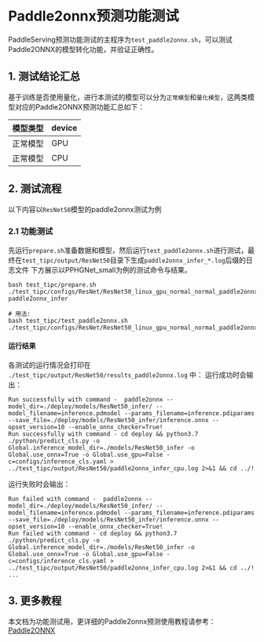 # Paddle2onnx预测功能测试

PaddleServing预测功能测试的主程序为`test_paddle2onnx.sh`，可以测试Paddle2ONNX的模型转化功能，并验证正确性。

## 1. 测试结论汇总

基于训练是否使用量化，进行本测试的模型可以分为`正常模型`和`量化模型`，这两类模型对应的Paddle2ONNX预测功能汇总如下：

| 模型类型 |device |
|  ----   |  ---- |
| 正常模型 | GPU |
| 正常模型 | CPU |


## 2. 测试流程

以下内容以`ResNet50`模型的paddle2onnx测试为例

### 2.1 功能测试
先运行`prepare.sh`准备数据和模型，然后运行`test_paddle2onnx.sh`进行测试，最终在`test_tipc/output/ResNet50`目录下生成`paddle2onnx_infer_*.log`后缀的日志文件
下方展示以PPHGNet_small为例的测试命令与结果。

```shell
bash test_tipc/prepare.sh ./test_tipc/configs/ResNet/ResNet50_linux_gpu_normal_normal_paddle2onnx_python_linux_cpu.txt paddle2onnx_infer

# 用法:
bash test_tipc/test_paddle2onnx.sh ./test_tipc/configs/ResNet/ResNet50_linux_gpu_normal_normal_paddle2onnx_python_linux_cpu.txt
```

#### 运行结果

各测试的运行情况会打印在 `./test_tipc/output/ResNet50/results_paddle2onnx.log` 中：
运行成功时会输出：

```
Run successfully with command -  paddle2onnx --model_dir=./deploy/models/ResNet50_infer/ --model_filename=inference.pdmodel --params_filename=inference.pdiparams --save_file=./deploy/models/ResNet50_infer/inference.onnx --opset_version=10 --enable_onnx_checker=True!
Run successfully with command - cd deploy && python3.7 ./python/predict_cls.py -o Global.inference_model_dir=./models/ResNet50_infer -o Global.use_onnx=True -o Global.use_gpu=False -c=configs/inference_cls.yaml > ../test_tipc/output/ResNet50/paddle2onnx_infer_cpu.log 2>&1 && cd ../!

```

运行失败时会输出：

```
Run failed with command -  paddle2onnx --model_dir=./deploy/models/ResNet50_infer/ --model_filename=inference.pdmodel --params_filename=inference.pdiparams --save_file=./deploy/models/ResNet50_infer/inference.onnx --opset_version=10 --enable_onnx_checker=True!
Run failed with command - cd deploy && python3.7 ./python/predict_cls.py -o Global.inference_model_dir=./models/ResNet50_infer -o Global.use_onnx=True -o Global.use_gpu=False -c=configs/inference_cls.yaml > ../test_tipc/output/ResNet50/paddle2onnx_infer_cpu.log 2>&1 && cd ../!
...
```


## 3. 更多教程

本文档为功能测试用，更详细的Paddle2onnx预测使用教程请参考：[Paddle2ONNX](https://github.com/PaddlePaddle/Paddle2ONNX)
